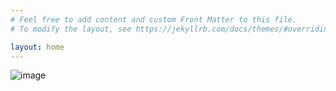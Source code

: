```yaml
---
# Feel free to add content and custom Front Matter to this file.
# To modify the layout, see https://jekyllrb.com/docs/themes/#overriding-theme-defaults

layout: home
---
```

![image](https://user-images.githubusercontent.com/75426228/104836013-7cd4ad80-58e5-11eb-8cc0-2bf74c5eccc6.png)


